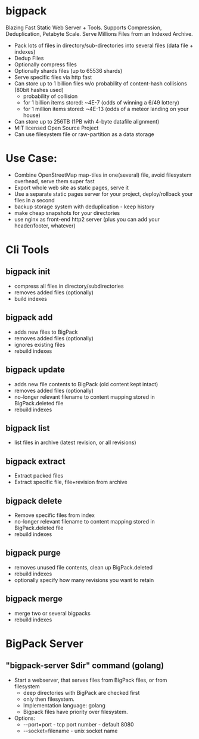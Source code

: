 # bigpack

Blazing Fast Static Web Server + Tools. 
Supports Compression, Deduplication, Petabyte Scale. 
Serve Millions Files from an Indexed Archive.

* Pack lots of files in directory/sub-directories into several files (data file + indexes)
* Dedup Files
* Optionally compress files
* Optionally shards files (up to 65536 shards)
* Serve specific files via http fast
* Can store up to 1 billion files w/o probability of content-hash collisions (80bit hashes used)
    * probability of collision
    *  for 1 billion items stored: ~4E-7 (odds of winning a 6/49 lottery)
    *  for 1 million items stored: ~4E-13 (odds of a meteor landing on your house)
* Can store up to 256TB (1PB with 4-byte datafile alignment)
* MIT licensed Open Source Project
* Can use filesystem file or raw-partition as a data storage

# Use Case:
* Combine OpenStreetMap map-tiles in one(several) file, avoid filesystem overhead, serve them super fast
* Export whole web site as static pages, serve it
* Use a separate static pages server for your project, deploy/rollback your files in a second
* backup storage system with deduplication - keep history
* make cheap snapshots for your directories
* use nginx as front-end http2 server (plus you can add your header/footer, whatever)

# Cli Tools

## bigpack init
* compress all files in directory/subdirectories
* removes added files (optionally)
* build indexes

## bigpack add
* adds new files to BigPack 
* removes added files (optionally)
* ignores existing files
* rebuild indexes

## bigpack update
* adds new file contents to BigPack (old content kept intact)
* removes added files (optionally)
* no-longer relevant filename to content mapping stored in BigPack.deleted file
* rebuild indexes

## bigpack list
* list files in archive (latest revision, or all revisions)

## bigpack extract
* Extract packed files
* Extract specific file, file+revision from archive

## bigpack delete
* Remove specific files from index
* no-longer relevant filename to content mapping stored in BigPack.deleted file
* rebuild indexes

## bigpack purge
* removes unused file contents, clean up BigPack.deleted
* rebuild indexes
* optionally specify how many revisions you want to retain

## bigpack merge
 * merge two or several bigpacks
 * rebuild indexes

# BigPack Server

## "bigpack-server $dir" command (golang)
* Start a webserver, that serves files from  BigPack files, or from filesystem
    * deep directories with BigPack are checked first
    * only then filesystem.
    * Implementation language: golang
    * Bigpack files have priority over filesystem.
* Options:  
    * --port=port  - tcp port number - default 8080
    * --socket=filename   - unix socket name
